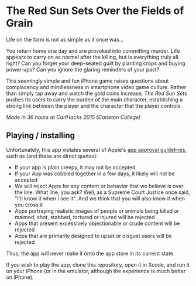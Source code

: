 # The Red Sun Sets Over the Fields of Grain
Life on the farm is not as simple as it once was...

You return home one day and are provoked into committing murder. Life appears to carry on as normal after the killing, but is everything truly all right? Can you forget your deep-seated guilt by planting crops and buying power-ups? Can you ignore the glaring reminders of your past?

This seemingly simple and fun iPhone game raises questions about complacency and mindlessness in smartphone video game culture. Rather than simply tap away and watch the gold coins increase, *The Red Sun Sets* pushes its users to carry the burden of the main character, establishing a strong link between the player and the character that the player controls.

*Made in 36 hours at CarlHacks 2015 (Carleton College)*

## Playing / installing
Unfortunately, this app violates several of Apple's [app approval guidelines](https://developer.apple.com/app-store/review/guidelines/), such as (and these are direct quotes):
* If your app is plain creepy, it may not be accepted
* If your App was cobbled together in a few days, it likely will not be accepted
* We will reject Apps for any content or behavior that we believe is over the line. What line, you ask? Well, as a Supreme Court Justice once said, "I'll know it when I see it". And we think that you will also know it when you cross it
* Apps portraying realistic images of people or animals being killed or maimed, shot, stabbed, tortured or injured will be rejected
* Apps that present excessively objectionable or crude content will be rejected
* Apps that are primarily designed to upset or disgust users will be rejected

Thus, the app will never make it onto the app store in its current state.

If you wish to play the app, clone this repository, open it in Xcode, and run it on your iPhone (or in the emulator, although the experience is much better on iPhone).
